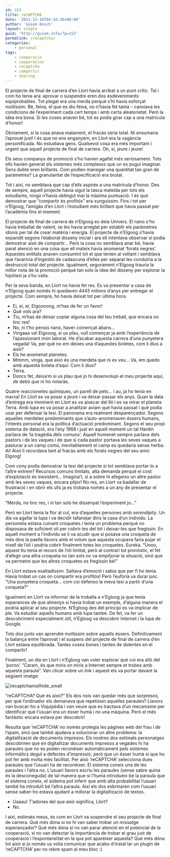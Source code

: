 ```yaml
---
id: 153
title: reCAPTCHA
date: '2011-12-16T04:16:36+00:00'
author: 'Guiem Bosch'
layout: single
guid: 'http://guiem.info/?p=153'
permalink: /recaptcha/
categories:
    - personal
tags:
    - cooperacio
    - cooperation
    - recaptcha
    - compartir
    - sharing
---
```


El projecte de final de carrera d’en Llort havia arribat a un punt crític. Tal i com ho tenia ara: aprovar o suspendre eren dos esdeveniments equiprobables. Tot plegat era una merda perquè s’hi havia esforçat moltíssim. Bé, feina, el que es diu feina, no n’havia fet tanta – canviava les condicions de l’experiment cada cert temps i amb certa aleatorietat. Però la idea era bona. Si les coses anaven bé, tot es podia girar cap a una matrícula d’honor!

Òbviament, si la cosa anava malament, el fracàs seria total. Ni ensumaria l’aprovat just! I és que no ens enganyem, en Llort era la vagància personificada. No estudiava gens. Qualsevol cosa era més important i urgent que aquell projecte de final de carrera. Oh, sí, jeure i jeure!

Els seus companys de promoció s’ho havien agafat més seriosament. Tots ells havien generat els sistemes més complexos que un es pugui imaginar. Sens dubte eren brillants. Com podien manegar una quantitat tan gran de paràmetres? La granularitat de l’especificació era brutal.

Tot i així, no semblava que cap d’ells aspirés a una matrícula d’honor. Des de sempre, aquell projecte havia sigut la tasca maleïda per tots els estudiants, ningú n’havia obtingut mai la màxima puntuació. I és que demostrar que “compartir és profitós” era xunguíssim. Fins i tot per n’Elgoog, l’amigàs d’en Llort i l’estudiant més brillant que havia passat per l’acadèmia fins el moment.

El projecte de final de carrera de n’Elgoog es deia Univers. El nano s’ho havia treballat de valent, se les havia arreglat per establir els paràmetres idonis per tal de crear matèria i energia. El projecte de n’Elgoog s’havia expandit segons l’elaborat disseny inicial i ara ell intentava observar si podia demostrar això de compartir… Però la cosa no semblava anar bé, havia parat atenció en una cosa que ell mateix havia anomenat ‘forats negres’. Aquestes entitats anaven consumint tot el que tenien al voltant i semblava que l’avarícia d’ingestió de cadascuna d’elles per separat les conduiria a la destrucció total del projecte. Igualment, segurament n’Elgoog trauria la millor nota de la promoció perquè tan sols la idea del disseny per explorar la hipòtesi ja s’ho valia.

Per la seva banda, en Llort no havia fet res. Es va presentar a casa de n’Elgoog quan només hi quedaven 4445 milions d’anys per entregar el projecte. Com sempre, ho havia deixat tot per última hora.

- Ei, ei, ei, Elgooooog, m’has de fer un favor!
- Què vols ara?
- Tiu, m’has de deixar copiar alguna cosa del teu treball, que encara no tinc res!
- No, ni t’ho pensis nano, haver començat abans…
- Vingaaa va! Elgooog, si us plau, vull començar ja amb l’experiència de l’apassionant món laboral. He d’acabar aquesta carrera d’una punyetera vegada! Va, per què no em deixes una d’aquestes boletes, com li dius a això?
- Els he anomenat planetes.
- Mmmm, vinga, que això és una merdeta que ni es veu… Va, em quedo amb aquesta boleta d’aquí. Com li dius?
- Terra.
- Doncs fet, deixa’m si us plau que jo hi desenvolupi el meu projecte aquí, de debò que ni ho notaràs.

Quatre reaccionetes químiques, un parell de pets… i au, ja ho tenia en marxa! En Llort es va posar a jeure i va deixar passar els anys. Quan la data d’entrega era imminent en Llort es va aixecar del llit i es va mirar el planeta Terra. Amb lupa es va posar a analitzar aviam què havia passat i què podia usar per defensar la tesi. El panorama era realment desparençador. Segons aquelles merdetes predominants que s’auto-anomenaven éssers humans, l’interès personal era la política d’actuació predominant. Segons el seu propi sistema de datació, era l’any 1968 i just en aquell moment un tal Hardin parlava de ‘la tragèdia dels comuns’. Aquell homenet sempre parlava dels pastors i de les vaques i de que si cada pastor portava les seves vaques a pasturar a un camp comú, inevitablement el camp es quedaria sense herba. Ai! Això li recordava tant al fracàs amb els forats negres del seu amic Elgoog!

Com cony podia demostrar la tesi del projecte si tot semblava portar-lo a l’altre extrem? Recursos comuns limitats, alta demanda perquè el cost d’explotació és inexistent… Imagina’t, si a sobre hi afegeixo un altre pastor amb les seves vaques, encara pitjor! No res, en Llort va badallar de frustració i en obrir els ulls ja es trobava només a un any de presentar el projecte.

“Merda, no tinc res, i ni tan sols he dissenyat l’experiment jo…”

Però en Llort tenia la flor al cul, era d’aquelles persones amb *serendipity*. Un dia va agafar la lupa i va decidir tafanejar dins la casa d’un individu. La personeta estava cuinant croquetes i tenia un problema perquè no disposava de suficient oli per cobrir-les del tot i deixar-les que fregissin. En aquell moment a l’individu se li va acudir que si posava una croqueta de més dins la paella llavors amb el volum que aquesta ocupava faria pujar el nivell de l’oli i podria cobrir finalment totes les croquetes. Eureka. “Uooo, aquest tiu tenia el recurs de l’oli limitat, però al contrari tot pronòstic, el fet d’afegir una altra croqueta no tan sols no va empitjorar la situació, sinó que va permetre que les altres croquetes es fregissin bé!”

En Llort estava exaltadíssim. Saltava d’emoció i sabia que per fi ho tenia. Havia trobat un cas on compartir era profitós! Però l’eufòria va durar poc. “Una punyetera croqueta… com coi defenso la meva tesi a partir d’una corqueta?”

Igualment en Llort va informar de la troballa a n’Egloog ja que tenia esperances de que almenys si havia trobat un exemple, d’alguna manera el podria aplicar al seu projecte. N’Egloog des del principi es va implicar de ple. Va estudiar aquells humans amb lupa també. De fet, va fer un descobriment especialment útil, n’Egloog va descobrir Internet i la lupa de Google.

Tots dos junts van aprendre moltíssim sobre aquells éssers. Definitivament la balança entre l’aprovat i el suspens del projecte de final de carrera d’en Llort estava equilibrada. Tantes coses bones i tantes de dolentes en el compartir!

Finalment, un dia en Llort i n’Egloog van voler explorar què coi era allò del ‘porno’. “Caram, és que miris on miris a Internet sempre et trobes amb aquesta paraula”. Van clicar sobre un link i aquest els va portar davant la següent imatge:

![](http://guiem.info/wp-content/uploads/2011/12/recaptchamailhide_small.jpg "recaptchamailhide_small")

“reCAPTCHA? Què és això?” Els dos nois van quedar més que sorpresos, per què l’ordinador els demanava que repetissin aquelles paraules? Llavors van buscar-ho a Viquipèdia i van veure que es tractava d’un mecanisme per identificar que l’usuari era un ésser humà i no una màquina. Però el més fantàstic encara estava per descobrir!

Resulta que ‘reCAPTCHA’ no només protegia les pàgines web del frau i de l’spam, sinó que també ajudava a solucionar un altre problema: la digitalització de documents impresos. Els nostres dos estimats personatges descobriren que en digitalitzar documents impresos a vegades hi ha paraules que no es poden reconèixer automàticament pels sistemes informàtics degut a defectes d’impressió, però que un ésser humà sí que ho pot fer amb molta més facilitat. Per això ‘reCAPTCHA’ selecciona dues paraules que l’usuari ha de reconèixer. El sistema coneix una de les paraules i l’altra no. L’usuari llavors escriu les paraules (sense sabre quina és la desconeguda) de tal manera que si l’humà introdueix bé la paraula que el sistema coneix, el sistema pot inferir que amb alta probabilitat l’usuari també ha introduït bé l’altra paraula. Així els dos esbrinaren com l’usuari sense saber-ho estava ajudant a millorar la digitalització de textos.

- Uaaau! T’adones del que això significa, Llort?
- No.

I així, estimats meus, és com en Llort va suspendre el seu projecte de final de carrera. Què més dóna si no hi van saber trobar un missatge esperançador? Què més dóna si no van parar atenció en el potencial de la cooperació, si no van detectar la importància de trobar el grau just de cooperació i l’espontaneïtat en la que pot aparèixer aquesta? Què més dóna tot això si jo només us volia comunicar que acabo d’instal·lar un plugin de ‘reCAPTCHA’ per no rebre spam al meu bloc :)
